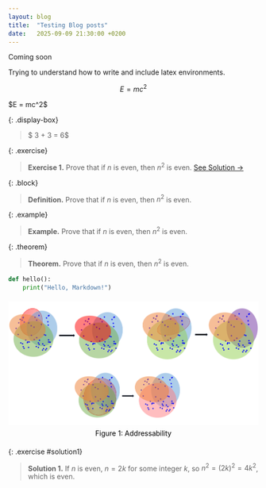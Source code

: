 ```yaml
---
layout: blog
title:  "Testing Blog posts"
date:   2025-09-09 21:30:00 +0200
---
```


Coming soon


Trying to understand how to write and include latex environments.


$$ E=mc^2 $$

<div class="display-box">
$E = mc^2$
</div>

{: .display-box}
> $ 3 + 3 = 6$

{: .exercise}
> **Exercise 1.** Prove that if $n$ is even, then $n^2$ is even.
> [See Solution &rarr;](#solution1)

{: .block}
> **Definition.** Prove that if $n$ is even, then $n^2$ is even.

{: .example}
> **Example.** Prove that if $n$ is even, then $n^2$ is even.

{: .theorem}
> **Theorem.** Prove that if $n$ is even, then $n^2$ is even.




```python
def hello():
    print("Hello, Markdown!")
```


<div style="text-align: center; margin: 20px 0;">
  <img src="/files/blog/blog1/addressability.PNG" alt="Addressability" width="600" />
  <div style="color: black; font-weight: normal; font-size: 1em; margin-top: 5px;">
    Figure 1: Addressability
  </div>
</div>

{: .exercise #solution1}
> **Solution 1.** If $n$ is even, $n = 2k$ for some integer $k$, so $n^2 = (2k)^2 = 4k^2$, which is even.